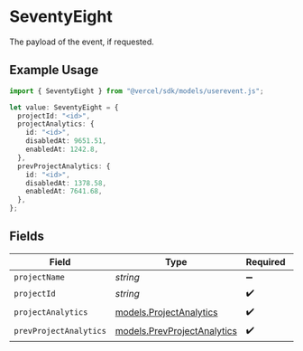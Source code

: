 # SeventyEight

The payload of the event, if requested.

## Example Usage

```typescript
import { SeventyEight } from "@vercel/sdk/models/userevent.js";

let value: SeventyEight = {
  projectId: "<id>",
  projectAnalytics: {
    id: "<id>",
    disabledAt: 9651.51,
    enabledAt: 1242.8,
  },
  prevProjectAnalytics: {
    id: "<id>",
    disabledAt: 1378.58,
    enabledAt: 7641.68,
  },
};
```

## Fields

| Field                                                            | Type                                                             | Required                                                         | Description                                                      |
| ---------------------------------------------------------------- | ---------------------------------------------------------------- | ---------------------------------------------------------------- | ---------------------------------------------------------------- |
| `projectName`                                                    | *string*                                                         | :heavy_minus_sign:                                               | N/A                                                              |
| `projectId`                                                      | *string*                                                         | :heavy_check_mark:                                               | N/A                                                              |
| `projectAnalytics`                                               | [models.ProjectAnalytics](../models/projectanalytics.md)         | :heavy_check_mark:                                               | N/A                                                              |
| `prevProjectAnalytics`                                           | [models.PrevProjectAnalytics](../models/prevprojectanalytics.md) | :heavy_check_mark:                                               | N/A                                                              |